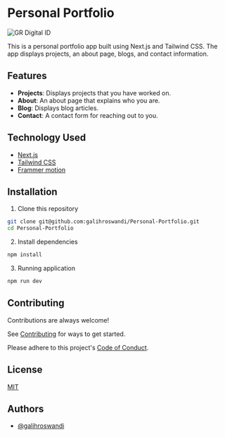 
# Personal Portfolio

![GR Digital ID](logo.png)

This is a personal portfolio app built using Next.js and Tailwind CSS. The app displays projects, an about page, blogs, and contact information.

## Features
- **Projects**: Displays projects that you have worked on.
- **About**: An about page that explains who you are.
- **Blog**: Displays blog articles.
- **Contact**: A contact form for reaching out to you.

## Technology Used
- [Next.js](https://nextjs.org/)
- [Tailwind CSS](https://tailwindcss.com/)
- [Frammer motion](https://www.framer.com/motion/)
## Installation

1. Clone this repository
```bash
git clone git@github.com:galihroswandi/Personal-Portfolio.git
cd Personal-Portfolio
```

2. Install dependencies
```bash 
npm install
```

3. Running application
```bash
npm run dev
```


## Contributing

Contributions are always welcome!

See [Contributing](./CODE_OF_CONDUCT.md) for ways to get started.

Please adhere to this project's [Code of Conduct](./CODE_OF_CONDUCT.md).


## License

[MIT](https://choosealicense.com/licenses/mit/)


## Authors

- [@galihroswandi](https://www.github.com/galihroswandi)

